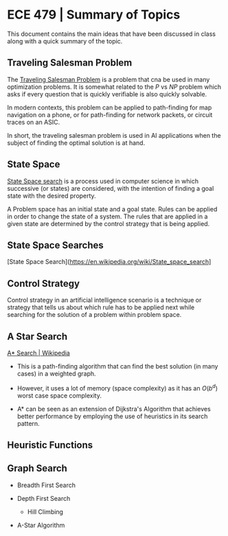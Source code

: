 # ECE 479 | Summary of Topics

This document contains the main ideas that have been discussed in class along
with a quick summary of the topic.

## Traveling Salesman Problem

The
[Traveling Salesman Problem](https://en.wikipedia.org/wiki/Travelling_salesman_problem)
is a problem that cna be used in many optimization problems. It is somewhat
related to the $P \text{ vs } NP$ problem which asks if every question that is
quickly verifiable is also quickly solvable.

In modern contexts, this problem can be applied to path-finding for map
navigation on a phone, or for path-finding for network packets, or circuit
traces on an ASIC.

In short, the traveling salesman problem is used in AI applications when the
subject of finding the optimal solution is at hand.

## State Space

[State Space search](https://en.wikipedia.org/wiki/State_space_search) is a
process used in computer science in which successive (or states) are considered,
with the intention of finding a goal state with the desired property.

A Problem space has an initial state and a goal state. Rules can be applied in
order to change the state of a system. The rules that are applied in a given
state are determined by the control strategy that is being applied.

## State Space Searches

[State Space Search](https://en.wikipedia.org/wiki/State_space_search]

## Control Strategy

Control strategy in an artificial intelligence scenario is a technique or
strategy that tells us about which rule has to be applied next while searching
for the solution of a problem within problem space.

## A Star Search

[A\* Search | Wikipedia](https://en.wikipedia.org/wiki/A*_search_algorithm)

- This is a path-finding algorithm that can find the best solution (in many
  cases) in a weighted graph.

- However, it uses a lot of memory (space complexity) as it has an $O(b^{d})$
  worst case space complexity.

- A\* can be seen as an extension of Dijkstra's Algorithm that achieves better
  performance by employing the use of heuristics in its search pattern.

## Heuristic Functions

## Graph Search

- Breadth First Search
- Depth First Search

  - Hill Climbing

- A-Star Algorithm
